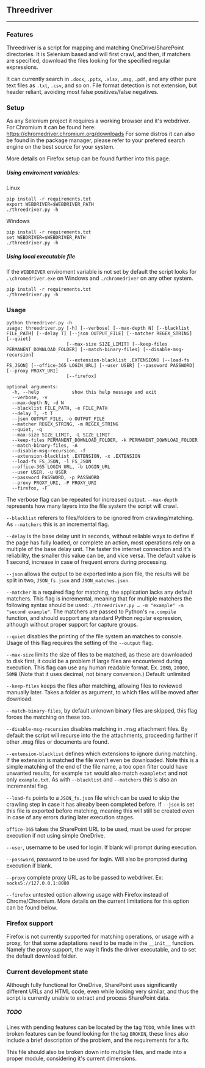 ## Threedriver
----------------
### Features
Threedriver is a script for mapping and matching OneDrive/SharePoint directories. It is Selenium based and will first crawl, and then, if matchers are specified, download the files looking for the specified regular expressions.

It can currently search in `.docx`, `.pptx`, `.xlsx`,  `.msg`, `.pdf`, and any other pure text files as `.txt`, `.csv`, and so on.
File format detection is not extension, but header reliant, avoiding most false positives/false negatives.


### Setup
As any Selenium project it requires a working browser and it's webdriver. For Chromium it can be found here: https://chromedriver.chromium.org/downloads
For some distros it can also be found in the package manager, please refer to your prefered search engine on the best source for your system.

More details on Firefox setup can be found further into this page.


##### Using enviroment variables:

Linux 
```
pip install -r requirements.txt
export WEBDRIVER=$WEBDRIVER_PATH
./threedriver.py -h
```

Windows 
```
pip install -r requirements.txt
set WEBDRIVER=$WEBDRIVER_PATH
./threedriver.py -h
```

##### Using local executable file
If the `WEBDRIVER` enviroment variable is not set by default the script looks for `.\chromedriver.exe` on Windows and `./chromedriver` on any other system.

```
pip install -r requirements.txt
./threedriver.py -h
```


### Usage
```
python threedriver.py -h
usage: threedriver.py [-h] [--verbose] [--max-depth N] [--blacklist FILE_PATH] [--delay T] [--json OUTPUT_FILE] [--matcher REGEX_STRING] [--quiet]
                      [--max-size SIZE_LIMIT] [--keep-files PERMANENT_DOWNLOAD_FOLDER] [--match-binary-files] [--disable-msg-recursion]
                      [--extension-blacklist .EXTENSION] [--load-fs FS_JSON] [--office-365 LOGIN_URL] [--user USER] [--password PASSWORD] [--proxy PROXY_URI]
                      [--firefox]

optional arguments:
  -h, --help            show this help message and exit
  --verbose, -v
  --max-depth N, -d N
  --blacklist FILE_PATH, -e FILE_PATH
  --delay T, -t T
  --json OUTPUT_FILE, -o OUTPUT_FILE
  --matcher REGEX_STRING, -m REGEX_STRING
  --quiet, -q
  --max-size SIZE_LIMIT, -L SIZE_LIMIT
  --keep-files PERMANENT_DOWNLOAD_FOLDER, -k PERMANENT_DOWNLOAD_FOLDER
  --match-binary-files, -A
  --disable-msg-recursion, -f
  --extension-blacklist .EXTENSION, -x .EXTENSION
  --load-fs FS_JSON, -l FS_JSON
  --office-365 LOGIN_URL, -b LOGIN_URL
  --user USER, -u USER
  --password PASSWORD, -p PASSWORD
  --proxy PROXY_URI, -P PROXY_URI
  --firefox, -F
```

The verbose flag can be repeated for increased output.
`--max-depth` represents how many layers into the file system the script will crawl.

`--blacklist` referers to files/folders to be ignored from crawling/matching. As `--matchers` this is an incremental flag.

`--delay` is the base delay unit in seconds, without reliable ways to define if the page has fully loaded, or complete an action, most operations rely on a multiple of the base delay unit. 
The faster the internet connection and it's reliability, the smaller this value can be, and vice versa. 
The default value is 1 second, increase in case of frequent errors during processing.

`--json` allows the output to be exported into a json file, the results will be split in two, `JSON_fs.json` and `JSON_matches.json`.

`--matcher` is a required flag for matching, the application lacks any default matchers. This flag is incremental, meaning that for multiple matchers the following syntax should be used: `./threedriver.py … -m "example" -m "second example"`.
The matchers are passed to Python's `re.compile` function, and should support any standard Python regular expression, although without proper support for capture groups.

`--quiet` disables the printing of the file system an matches to console.
Usage of this flag requires the setting of the `--output` flag.

`--max-size` limits the size of files to be matched, as these are downloaded to disk first, it could be a problem if large files are encountered during execution.
This flag can use any human readable format. Ex. `20KB`, `20000`, `50MB`
(Note that it uses decimal, not binary conversion.)
Default: unlimited

`--keep-files` keeps the files after matching, allowing files to reviewed manually later. Takes a folder as argument, to which files will be moved after download.

`--match-binary-files`, by default unknown binary files are skipped, this flag forces the matching on these too.

`--disable-msg-recursion` disables matching in .msg attachment files. By default the script will recurse into the the attachments, proceeding further if other .msg files or documents are found.

`--extension-blacklist` defines which extensions to ignore during matching. If the extension is matched the file won't even be downloaded. 
Note this is a simple matching of the end of the file name, a too open filter could have unwanted results, for example `txt` would also match `exampletxt` and not only `example.txt`.
As with `--blacklist` and `--matchers` this is also an incremental flag.

`--load-fs` points to a `JSON_fs.json` file which can be used to skip the crawling step in case it has alreaby been completed before. If `--json` is set this file is exported before matching, meaning this will still be created even in case of any errors during later execution stages.

`office-365`  takes the SharePoint URL to be used, must be used for proper execution if not using simple OneDrive.

`--user`, username to be used for login. If blank will prompt during execution.

`--password`, password to be used for login. Will also be prompted during execution if blank.

`--proxy` complete proxy URL as to be passed to webdriver. Ex: `socks5://127.0.0.1:8080`

`--firefox` untested option allowing usage with Firefox instead of Chrome/Chromium. More details on the current limitations for this option can be found below.


### Firefox support

Firefox is not currently supported for matching operations, or usage with a proxy, for that some adaptations need to be made in the `__init__` function. Namely the proxy support, the way it finds the driver executable, and to set the default download folder.


### Current development state
Although fully functional for OneDrive, SharePoint uses significantly different URLs and HTML code, even while looking very similar, and thus the script is currently unable to extract and process SharePoint data.

##### TODO
Lines with pending features can be located by the tag `TODO`, while lines with broken features can be found looking for the tag `BROKEN`, these lines also include a brief description of the problem, and the requirements for a fix.

This file should also be broken down into multiple files, and made into a proper module, considering it's current dimensions.